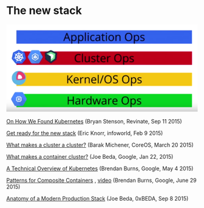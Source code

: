 # The new stack

![The new stack](resources/new-stack.png)

[On How We Found Kubernetes](http://eng.revinate.com/2015/09/11/on-how-we-found-kubernetes/) (Bryan Stenson, Revinate, Sep 11 2015)

[Get ready for the new stack](http://www.infoworld.com/article/2880770/devops/get-ready-for-the-new-stack.html) (Eric Knorr, infoworld, Feb 9 2015)

[What makes a cluster a cluster?](https://coreos.com/blog/cluster-osi-model/) (Barak Michener, CoreOS, March 20 2015)

[What makes a container cluster?](http://googlecloudplatform.blogspot.tw/2015/01/what-makes-a-container-cluster.html) (Joe Beda, Google, Jan 22, 2015)

[A Technical Overview of Kubernetes](https://www.youtube.com/watch?v=WwBdNXt6wO4) (Brendan Burns, Google, May 4 2015)

[Patterns for Composite Containers](http://blog.kubernetes.io/2015/06/the-distributed-system-toolkit-patterns.html) , [video](https://www.youtube.com/watch?v=Ph3t8jIt894) (Brendan Burns, Google, June 29 2015)

[Anatomy of a Modern Production Stack](http://www.eightypercent.net/post/layers-in-the-stack.html) (Joe Beda, 0xBEDA, Sep 8 2015)
